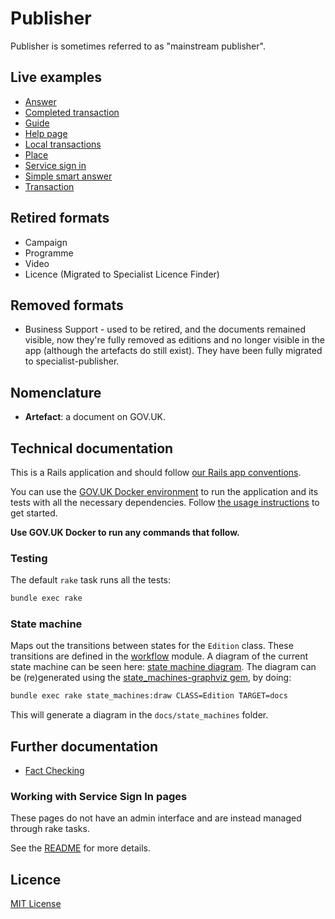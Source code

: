# Publisher

Publisher is sometimes referred to as "mainstream publisher".

## Live examples
- [Answer](https://www.gov.uk/smart-meters)
- [Completed transaction](https://www.gov.uk/done/make-lpa)
- [Guide](https://www.gov.uk/council-tax-appeals)
- [Help page](https://www.gov.uk/help/accessibility)
- [Local transactions](https://www.gov.uk/complain-about-your-council)
- [Place](https://www.gov.uk/ukonline-centre-internet-access-computer-training)
- [Service sign in](https://www.gov.uk/log-in-file-self-assessment-tax-return/sign-in)
- [Simple smart answer](https://www.gov.uk/qualify-tax-credits)
- [Transaction](https://www.gov.uk/council-tax-bands)

## Retired formats
- Campaign
- Programme
- Video
- Licence (Migrated to Specialist Licence Finder)

## Removed formats
- Business Support - used to be retired, and the documents remained visible, now
  they're fully removed as editions and no longer visible in the app (although
  the artefacts do still exist).  They have been fully migrated to
  specialist-publisher.

## Nomenclature

- **Artefact**: a document on GOV.UK.

## Technical documentation

This is a Rails application and should follow [our Rails app conventions](https://docs.publishing.service.gov.uk/manual/conventions-for-rails-applications.html).

You can use the [GOV.UK Docker environment](https://github.com/alphagov/govuk-docker) to run the application and its tests with all the necessary dependencies.  Follow [the usage instructions](https://github.com/alphagov/govuk-docker#usage) to get started.

**Use GOV.UK Docker to run any commands that follow.**

### Testing

The default `rake` task runs all the tests:

```sh
bundle exec rake
```

### State machine

Maps out the transitions between states for the `Edition` class. These transitions are defined in the [workflow](app/models/workflow.rb) module.
A diagram of the current state machine can be seen here: [state machine diagram](docs/state_machines/state_machine_diagram_for_edition.png).
The diagram can be (re)generated using the [state_machines-graphviz gem](https://github.com/state-machines/state_machines-graphviz), by doing:

```sh
bundle exec rake state_machines:draw CLASS=Edition TARGET=docs
```

This will generate a diagram in the `docs/state_machines` folder.

## Further documentation

- [Fact Checking](docs/fact-checking.md)

### Working with Service Sign In pages

These pages do not have an admin interface and are instead managed through rake tasks.

See the [README](lib/service_sign_in/README.md) for more details.

## Licence

[MIT License](LICENCE)

